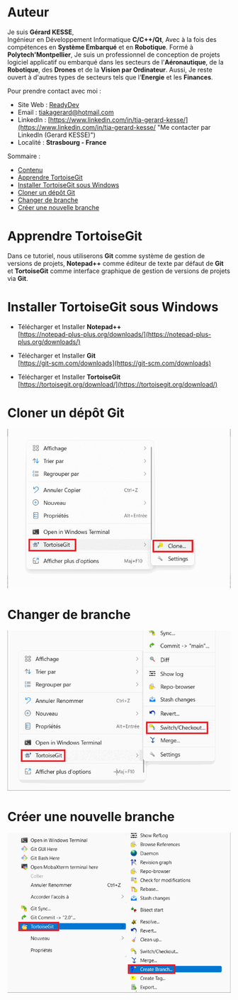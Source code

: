 # Auteur

Je suis **Gérard KESSE**,  
Ingénieur en Développement Informatique **C/C++/Qt**, Avec à la fois des compétences en **Système Embarqué** et en **Robotique**. Formé à **Polytech'Montpellier**, Je suis un professionnel de conception de projets logiciel applicatif ou embarqué dans les secteurs de l'**Aéronautique**, de la **Robotique**, des **Drones** et de la **Vision par Ordinateur**. Aussi, Je reste ouvert à d'autres types de secteurs tels que l'**Energie** et les **Finances**.

Pour prendre contact avec moi :

* Site Web : [ReadyDev](http://readydev.ovh "Accéder à mon site web (ReadyDev)")
* Email : [tiakagerard@hotmail.com](mailto:tiakagerard@hotmail.com?subject=Contact&body=Bonjour "Me contacter par email")
* LinkedIn : [https://www.linkedin.com/in/tia-gerard-kesse/](https://www.linkedin.com/in/tia-gerard-kesse/ "Me contacter par LinkedIn (Gerard KESSE)")
* Localité : **Strasbourg - France**

Sommaire :

* [Contenu](https://github.com/gkesse/ReadyCode)
* [Apprendre TortoiseGit](#apprendre-tortoisegit)
* [Installer TortoiseGit sous Windows](#installer-tortoisegit-sous-windows)
* [Cloner un dépôt Git](#cloner-un-depot-git)
* [Changer de branche](#changer-de-branche)
* [Créer une nouvelle branche](#creer-une-nouvelle-branche)

# Apprendre TortoiseGit

Dans ce tutoriel, nous utiliserons **Git** comme système de gestion de versions de projets,
**Notepad++** comme éditeur de texte par défaut de **Git**
et **TortoiseGit** comme interface graphique de gestion de versions de projets via **Git**.

# Installer TortoiseGit sous Windows

* Télécharger et Installer **Notepad++**  
[https://notepad-plus-plus.org/downloads/](https://notepad-plus-plus.org/downloads/)  
  
* Télécharger et Installer **Git**  
[https://git-scm.com/downloads](https://git-scm.com/downloads)  
  
* Télécharger et Installer **TortoiseGit**  
[https://tortoisegit.org/download/](https://tortoisegit.org/download/)  

# Cloner un dépôt Git

![cloner_depot.gif](./img/cloner_depot.gif)

# Changer de branche

![changer_branche.gif](./img/changer_branche.gif)

# Créer une nouvelle branche

![creer_branche.gif](./img/creer_branche.gif)
